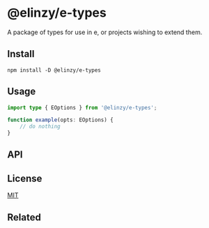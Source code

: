 # @elinzy/e-types

A package of types for use in e, or projects wishing to extend them.

## Install

```shell
npm install -D @elinzy/e-types
```

## Usage

```ts
import type { EOptions } from '@elinzy/e-types';

function example(opts: EOptions) {
    // do nothing
}
```

## API

## License

[MIT]()

## Related